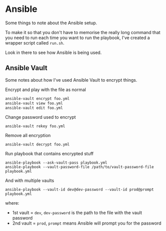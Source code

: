 # Ansible

Some things to note about the Ansible setup.

To make it so that you don't have to memorise the really long command that you need to run each time you want to run the playbook, I've created a wrapper script called `run.sh`.

Look in there to see how Ansible is being used.

## Ansible Vault

Some notes about how I've used Ansible Vault to encrypt things.

Encrypt and play with the file as normal

```bash
ansible-vault encrypt foo.yml
ansible-vault view foo.yml
ansible-vault edit foo.yml
```

Change password used to encrypt

```
ansible-vault rekey foo.yml
```

Remove all encryption

```
ansible-vault decrypt foo.yml
```

Run playbook that contains encrypted stuff

```
ansible-playbook --ask-vault-pass playbook.yml
ansible-playbook --vault-password-file /path/to/vault-password-file playbook.yml
```

And with multiple vaults

```
ansible-playbook --vault-id dev@dev-password --vault-id prod@prompt playbook.yml
```

where:

- 1st vault = `dev`, `dev-password` is the path to the file with the vault password
- 2nd vault = `prod`, `prompt` means Ansible will prompt you for the password
